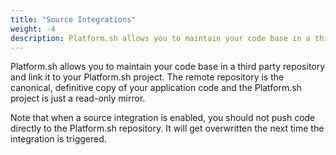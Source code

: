```yaml
---
title: "Source Integrations"
weight: -4
description: Platform.sh allows you to maintain your code base in a third party repository and link it to your Platform.sh project.
---
```


Platform.sh allows you to maintain your code base in a third party repository and link it to your Platform.sh project.
The remote repository is the canonical, definitive copy of your application code and the Platform.sh project is just a read-only mirror.

Note that when a source integration is enabled, you should not push code directly to the Platform.sh repository.
It will get overwritten the next time the integration is triggered.
